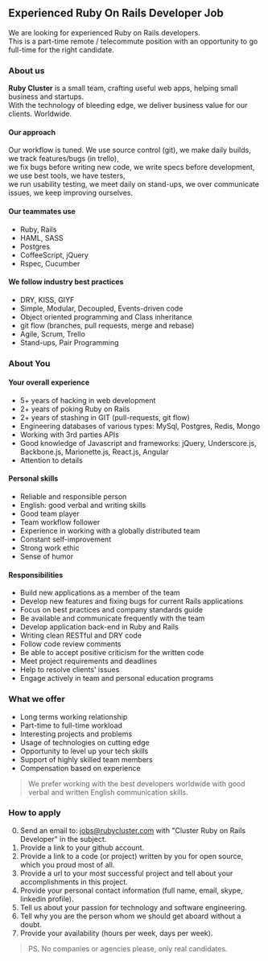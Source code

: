 ## Experienced Ruby On Rails Developer Job

We are looking for experienced Ruby on Rails developers.  
This is a part-time remote / telecommute position with an opportunity to go full-time for the right candidate.

### About us

**Ruby Cluster** is a small team, crafting useful web apps, helping small business and startups.  
With the technology of bleeding edge, we deliver business value for our clients. Worldwide.

#### Our approach

Our workflow is tuned. We use source control (git), we make daily builds, we track features/bugs (in trello),  
we fix bugs before writing new code, we write specs before development, we use best tools, we have testers,  
we run usability testing, we meet daily on stand-ups, we over communicate issues, we keep improving ourselves.

#### Our teammates use

* Ruby, Rails
* HAML, SASS
* Postgres
* CoffeeScript, jQuery
* Rspec, Cucumber

#### We follow industry best practices

* DRY, KISS, GIYF
* Simple, Modular, Decoupled, Events-driven code
* Object oriented programming and Class inheritance
* git flow (branches, pull requests, merge and rebase)
* Agile, Scrum, Trello
* Stand-ups, Pair Programming

### About You

#### Your overall experience

* 5+ years of hacking in web development
* 2+ years of poking Ruby on Rails
* 2+ years of stashing in GIT (pull-requests, git flow)
* Engineering databases of various types: MySql, Postgres, Redis, Mongo
* Working with 3rd parties APIs
* Good knowledge of Javascript and frameworks: jQuery, Underscore.js, Backbone.js, Marionette.js, React.js, Angular
* Attention to details

#### Personal skills

* Reliable and responsible person
* English: good verbal and writing skills
* Good team player
* Team workflow follower
* Experience in working with a globally distributed team
* Constant self-improvement
* Strong work ethic
* Sense of humor

#### Responsibilities

* Build new applications as a member of the team
* Develop new features and fixing bugs for current Rails applications
* Focus on best practices and company standards guide
* Be available and communicate frequently with the team
* Develop application back-end in Ruby and Rails
* Writing clean RESTful and DRY code
* Follow code review comments
* Be able to accept positive criticism for the written code
* Meet project requirements and deadlines
* Help to resolve clients' issues
* Engage actively in team and personal education programs

### What we offer

* Long terms working relationship
* Part-time to full-time workload
* Interesting projects and problems
* Usage of technologies on cutting edge
* Opportunity to level up your tech skills
* Support of highly skilled team members
* Compensation based on experience

> We prefer working with the best developers worldwide with good verbal and written English communication skills.

### How to apply

0. Send an email to: jobs@rubycluster.com with "Cluster Ruby on Rails Developer" in the subject.
1. Provide a link to your github account.
2. Provide a link to a code (or project) written by you for open source, which you proud most of all.
3. Provide a url to your most successful project and tell about your accomplishments in this project.
4. Provide your personal contact information (full name, email, skype, linkedin profile).
5. Tell us about your passion for technology and software engineering.
6. Tell why you are the person whom we should get aboard without a doubt.
7. Provide your availability (hours per week, days per week).

> PS. No companies or agencies please, only real candidates.
